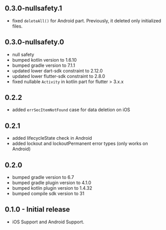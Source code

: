 ## 0.3.0-nullsafety.1

* fixed `deleteAll()` for Android part. Previously, it deleted only initialized files.

## 0.3.0-nullsafety.0

* null safety
* bumped kotlin version to 1.6.10
* bumped gradle version to 7.1.1
* updated lower dart-sdk constraint to 2.12.0
* updated lower flutter-sdk constraint to 2.8.0
* fixed nullable `Activity` in kotlin part for flutter > 3.x.x

## 0.2.2

* added `errSecItemNotFound` case for data deletion on iOS

## 0.2.1

* added lifecycleState check in Android
* added lockout and lockoutPermanent error types (only works on Android)

## 0.2.0

* bumped gradle version to 6.7
* bumped gradle plugin version to 4.1.0
* bumped kotlin plugin version to 1.4.32
* bumped compile sdk version to 31

## 0.1.0 - Initial release

* iOS Support and Android Support.
